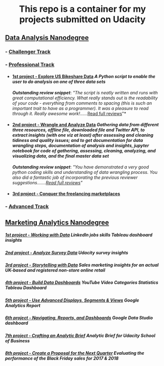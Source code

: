 <p><h1 align="center">This repo is a container for my projects submitted on Udacity</h1></p>

## [Data Analysis Nanodegree](Data%20Analysis%20Nanodegree)
### - [Challenger Track](Data%20Analysis%20Nanodegree/1.%20Challenger%20Track "My XLSX solved files and certification of track exam")
### - [Professional Track](Data%20Analysis%20Nanodegree/2.%20Professional%20Track "Professional Track Projects")<br>
  * #### [1st project - Explore US Bikeshare Data](Data%20Analysis%20Nanodegree/2.%20Professional%20Track/1st%20proj%20-%20%20Explore%20US%20Bikeshare%20Data "A Python script to enable the user to do analysis on one of three data sets") *A Python script to enable the user to do analysis on one of three data sets*
    *__Outstanding review snippet__*: *"The script is neatly written and runs with great computational efficiency. What really stands out is the readability of your code - everything from comments to spacing (this is such an important trait to have as a programmer). It was a pleasure to read through it. Really awesome work!*......[Read full reviews](Data%20Analysis%20Nanodegree/2.%20Professional%20Track/1st%20proj%20-%20%20Explore%20US%20Bikeshare%20Data#reviews-highlights-for-my-submissions)"*
  * #### [2nd project - Wrangle and Analyze Data](Data%20Analysis%20Nanodegree/2.%20Professional%20Track/2nd%20proj%20-%20%20Wrangle%20and%20Analyze%20Data "Gathering data from different three resources, offline file, downloaded file and Twitter API, to extract insights (with one viz at least) after assessing and cleaning tidiness and quality issues; and to get documentation for data wrangling steps, documentation of analysis and insights, jupyter notebook for code of gathering, assessing, cleaning, analyzing, and visualizing data, and the final master data set") *Gathering data from different three resources, offline file, downloaded file and Twitter API, to extract insights (with one viz at least) after assessing and cleaning tidiness and quality issues; and to get documentation for data wrangling steps, documentation of analysis and insights, jupyter notebook for code of gathering, assessing, cleaning, analyzing, and visualizing data, and the final master data set*<br>
    *__Outstanding review snippet__*: *"You have demonstrated a very good python coding skills and understanding of data wrangling process. You also did a fantastic job of incorporating the previous reviewer suggestions.......[Read full reviews](Data%20Analysis%20Nanodegree/2.%20Professional%20Track/2nd%20proj%20-%20%20Wrangle%20and%20Analyze%20Data#reviews-highlights-for-my-submissions)"*
  * #### [3rd project - Conquer the freelancing marketplaces](Data%20Analysis%20Nanodegree/2.%20Professional%20Track/3rd%20proj%20-%20%20Conquer%20the%20freelancing%20marketplaces)<br>
### - [Advanced Track](Data%20Analysis%20Nanodegree/3.%20Advanced%20Track "Advanced Track Projects")

## [Marketing Analytics Nanodegree](Marketing%20Analytics%20Nanodegree)
##### [1st project - Working with Data](Marketing%20Analytics%20Nanodegree/1st%20proj%20-%20%20LinkedIn%20jobs%20skills%20Tableau%20dashboard%20insights "LinkedIn jobs skills Tableau dashboard insights") *LinkedIn jobs skills Tableau dashboard insights*
##### [2nd project - Analyze Survey Data](Marketing%20Analytics%20Nanodegree/2nd%20proj%20-%20Udacity%20survey%20insights "Udacity survey insights") *Udacity survey insights*
##### [3rd project - Storytelling with Data](Marketing%20Analytics%20Nanodegree/3rd%20proj%20-%20%20%20Sales%20marketing%20insights%20for%20an%20actual%20UK-based%20and%20registered%20non-store%20online%20retail "Sales marketing insights for an actual UK-based and registered non-store online retail") *Sales marketing insights for an actual UK-based and registered non-store online retail*
##### [4th project - Build Data Dashboards](Marketing%20Analytics%20Nanodegree/4th%20proj%20-%20YouTube%20Video%20Categories%20Statistics%20Tableau%20Dashboard "YouTube Video Categories Statistics Tableau Dashboard") *YouTube Video Categories Statistics Tableau Dashboard*
##### [5th project - Use Advanced Displays, Segments & Views](Marketing%20Analytics%20Nanodegree/5th%20proj%20-%20Google%20Analytics%20Report "Google Analytics Report") *Google Analytics Report*
##### [6th project - Navigating, Reports, and Dashboards](Marketing%20Analytics%20Nanodegree/6th%20proj%20-%20Google%20Data%20Studio%20dashboard "Google Data Studio dashboard") *Google Data Studio dashboard*
##### [7th project - Crafting an Analytic Brief](Marketing%20Analytics%20Nanodegree/7th%20proj%20-%20%20Analytic%20Brief%20for%20Udacity%20School%20of%20Business "Analytic Brief for Udacity School of Business") *Analytic Brief for Udacity School of Business*
##### [8th project - Create a Proposal for the Next Quarter](Marketing%20Analytics%20Nanodegree/8th%20proj%20-%20Create%20a%20Proposal%20for%20the%20Next%20Quarter "Evaluating the performance of the Black Friday sales for 2017 & 2018") *Evaluating the performance of the Black Friday sales for 2017 & 2018*

